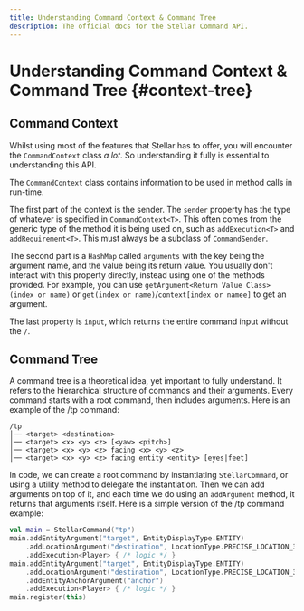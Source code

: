 ```yaml
---
title: Understanding Command Context & Command Tree
description: The official docs for the Stellar Command API.
---
```


# Understanding Command Context & Command Tree {#context-tree}

## Command Context 

Whilst using most of the features that Stellar has to offer, you will encounter the `CommandContext` class _a lot_. So understanding it fully is essential to understanding this API.

The `CommandContext` class contains information to be used in method calls in run-time.

The first part of the context is the sender. The `sender` property has the type of whatever is specified in `CommandContext<T>`. This often comes from the generic type of the method it is being used on, such as `addExecution<T>` and `addRequirement<T>`. This must always be a subclass of `CommandSender`. 

The second part is a `HashMap` called `arguments` with the key being the argument name, and the value being its return value. You usually don't interact with this property directly, instead using one of the methods provided. For example, you can use `getArgument<Return Value Class>(index or name)` or `get(index or name)`/`context[index or namee]` to get an argument.

The last property is `input`, which returns the entire command input without the `/`.

## Command Tree

A command tree is a theoretical idea, yet important to fully understand. It refers to the hierarchical structure of commands and their arguments. Every command starts with a root command, then includes arguments. Here is an example of the /tp command:

```
/tp
│── <target> <destination>
│── <target> <x> <y> <z> [<yaw> <pitch>]
│── <target> <x> <y> <z> facing <x> <y> <z>
│── <target> <x> <y> <z> facing entity <entity> [eyes|feet]
```

In code, we can create a root command by instantiating `StellarCommand`, or using a utility method to delegate the instantiation. Then we can add arguments on top of it, and each time we do using an `addArgument` method, it returns that arguments itself. Here is a simple version of the /tp command example:

```Kotlin
val main = StellarCommand("tp")
main.addEntityArgument("target", EntityDisplayType.ENTITY)
    .addLocationArgument("destination", LocationType.PRECISE_LOCATION_3D)
    .addExecution<Player> { /* logic */ }
main.addEntityArgument("target", EntityDisplayType.ENTITY)
    .addLocationArgument("destination", LocationType.PRECISE_LOCATION_3D)
    .addEntityAnchorArgument("anchor")
    .addExecution<Player> { /* logic */ }
main.register(this)
```